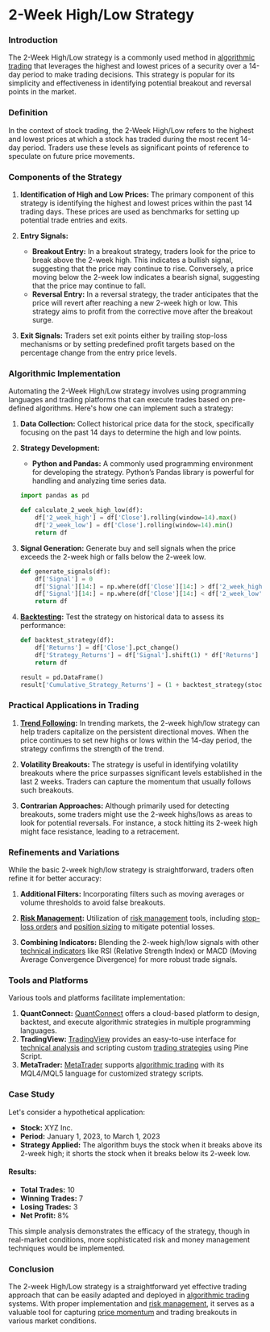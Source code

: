 # 2-Week High/Low Strategy

### Introduction

The 2-Week High/Low strategy is a commonly used method in [algorithmic trading](../a/algorithmic_trading.md) that leverages the highest and lowest prices of a security over a 14-day period to make trading decisions. This strategy is popular for its simplicity and effectiveness in identifying potential breakout and reversal points in the market. 

### Definition

In the context of stock trading, the 2-Week High/Low refers to the highest and lowest prices at which a stock has traded during the most recent 14-day period. Traders use these levels as significant points of reference to speculate on future price movements.

### Components of the Strategy

1. **Identification of High and Low Prices:**
   The primary component of this strategy is identifying the highest and lowest prices within the past 14 trading days. These prices are used as benchmarks for setting up potential trade entries and exits.

2. **Entry Signals:**
   - **Breakout Entry:** In a breakout strategy, traders look for the price to break above the 2-week high. This indicates a bullish signal, suggesting that the price may continue to rise. Conversely, a price moving below the 2-week low indicates a bearish signal, suggesting that the price may continue to fall.
   - **Reversal Entry:** In a reversal strategy, the trader anticipates that the price will revert after reaching a new 2-week high or low. This strategy aims to profit from the corrective move after the breakout surge.

3. **Exit Signals:**
   Traders set exit points either by trailing stop-loss mechanisms or by setting predefined profit targets based on the percentage change from the entry price levels.

### Algorithmic Implementation

Automating the 2-Week High/Low strategy involves using programming languages and trading platforms that can execute trades based on pre-defined algorithms. Here's how one can implement such a strategy:

1. **Data Collection:**
   Collect historical price data for the stock, specifically focusing on the past 14 days to determine the high and low points.

2. **Strategy Development:**
   - **Python and Pandas:** A commonly used programming environment for developing the strategy. Python’s Pandas library is powerful for handling and analyzing time series data.
   
   ```python
   import pandas as pd

   def calculate_2_week_high_low(df):
       df['2_week_high'] = df['Close'].rolling(window=14).max()
       df['2_week_low'] = df['Close'].rolling(window=14).min()
       return df
   ```

3. **Signal Generation:**
   Generate buy and sell signals when the price exceeds the 2-week high or falls below the 2-week low.

   ```python
   def generate_signals(df):
       df['Signal'] = 0
       df['Signal'][14:] = np.where(df['Close'][14:] > df['2_week_high'].shift(1)[14:], 1, 0)
       df['Signal'][14:] = np.where(df['Close'][14:] < df['2_week_low'].shift(1)[14:], -1, df['Signal'][14:])
       return df
   ```

4. **[Backtesting](../b/backtesting.md):**
   Test the strategy on historical data to assess its performance:
   
   ```python
   def backtest_strategy(df):
       df['Returns'] = df['Close'].pct_change()
       df['Strategy_Returns'] = df['Signal'].shift(1) * df['Returns']
       return df
   
   result = pd.DataFrame()
   result['Cumulative_Strategy_Returns'] = (1 + backtest_strategy(stock_data)['Strategy_Returns']).cumprod() - 1
   ```

### Practical Applications in Trading

1. **[Trend Following](../t/trend_following.md):**
   In trending markets, the 2-week high/low strategy can help traders capitalize on the persistent directional moves. When the price continues to set new highs or lows within the 14-day period, the strategy confirms the strength of the trend.

2. **Volatility Breakouts:**
   The strategy is useful in identifying volatility breakouts where the price surpasses significant levels established in the last 2 weeks. Traders can capture the momentum that usually follows such breakouts.

3. **Contrarian Approaches:**
   Although primarily used for detecting breakouts, some traders might use the 2-week highs/lows as areas to look for potential reversals. For instance, a stock hitting its 2-week high might face resistance, leading to a retracement.

### Refinements and Variations

While the basic 2-week high/low strategy is straightforward, traders often refine it for better accuracy:

1. **Additional Filters:**
   Incorporating filters such as moving averages or volume thresholds to avoid false breakouts.

2. **[Risk Management](../r/risk_management.md):**
   Utilization of [risk management](../r/risk_management.md) tools, including [stop-loss orders](../s/stop-loss_orders.md) and [position sizing](../p/position_sizing.md) to mitigate potential losses.

3. **Combining Indicators:**
   Blending the 2-week high/low signals with other [technical indicators](../t/technical_indicators.md) like RSI (Relative Strength Index) or MACD (Moving Average Convergence Divergence) for more robust trade signals.

### Tools and Platforms

Various tools and platforms facilitate implementation:

1. **QuantConnect:** [QuantConnect](https://www.quantconnect.com/) offers a cloud-based platform to design, backtest, and execute algorithmic strategies in multiple programming languages.
2. **TradingView:** [TradingView](https://www.tradingview.com/) provides an easy-to-use interface for [technical analysis](../t/technical_analysis.md) and scripting custom [trading strategies](../t/trading_strategies.md) using Pine Script.
3. **MetaTrader:** [MetaTrader](https://www.metatrader5.com/) supports [algorithmic trading](../a/algorithmic_trading.md) with its MQL4/MQL5 language for customized strategy scripts.

### Case Study

Let's consider a hypothetical application:
- **Stock:** XYZ Inc.
- **Period:** January 1, 2023, to March 1, 2023
- **Strategy Applied:** The algorithm buys the stock when it breaks above its 2-week high; it shorts the stock when it breaks below its 2-week low.

#### Results:
- **Total Trades:** 10
- **Winning Trades:** 7
- **Losing Trades:** 3
- **Net Profit:** 8%

This simple analysis demonstrates the efficacy of the strategy, though in real-market conditions, more sophisticated risk and money management techniques would be implemented.

### Conclusion

The 2-week High/Low strategy is a straightforward yet effective trading approach that can be easily adapted and deployed in [algorithmic trading](../a/algorithmic_trading.md) systems. With proper implementation and [risk management](../r/risk_management.md), it serves as a valuable tool for capturing [price momentum](../p/price_momentum.md) and trading breakouts in various market conditions.